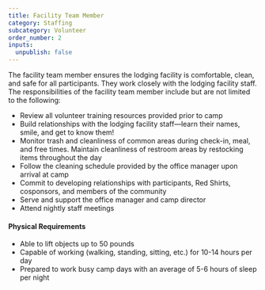 ```yaml
---
title: Facility Team Member
category: Staffing
subcategory: Volunteer
order_number: 2
inputs:
  unpublish: false
---
```

The facility team member ensures the lodging facility is comfortable, clean, and safe for all participants. They work closely with the lodging facility staff. The responsibilities of the facility team member include but are not limited to the following:

- Review all volunteer training resources provided prior to camp
- Build relationships with the lodging facility staff—learn their names, smile, and get to know them!
- Monitor trash and cleanliness of common areas during check-in, meal, and free times. Maintain cleanliness of restroom areas by restocking items throughout the day
- Follow the cleaning schedule provided by the office manager upon arrival at camp
- Commit to developing relationships with participants, Red Shirts, cosponsors, and members of the community
- Serve and support the office manager and camp director
- Attend nightly staff meetings

#### Physical Requirements
- Able to lift objects up to 50 pounds
- Capable of working (walking, standing, sitting, etc.) for 10-14 hours per day
- Prepared to work busy camp days with an average of 5-6 hours of sleep per night
